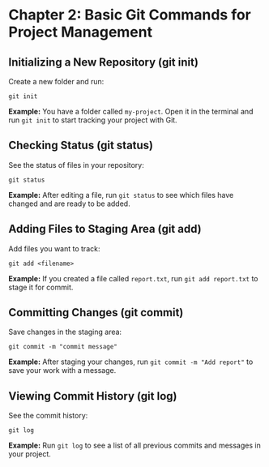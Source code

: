 # Chapter 2: Basic Git Commands for Project Management

## Initializing a New Repository (git init)
Create a new folder and run:
```
git init
```

**Example:**
You have a folder called `my-project`. Open it in the terminal and run `git init` to start tracking your project with Git.

## Checking Status (git status)
See the status of files in your repository:
```
git status
```

**Example:**
After editing a file, run `git status` to see which files have changed and are ready to be added.

## Adding Files to Staging Area (git add)
Add files you want to track:
```
git add <filename>
```

**Example:**
If you created a file called `report.txt`, run `git add report.txt` to stage it for commit.

## Committing Changes (git commit)
Save changes in the staging area:
```
git commit -m "commit message"
```

**Example:**
After staging your changes, run `git commit -m "Add report"` to save your work with a message.

## Viewing Commit History (git log)
See the commit history:
```
git log
```

**Example:**
Run `git log` to see a list of all previous commits and messages in your project.
